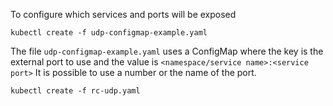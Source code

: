 
To configure which services and ports will be exposed
```
kubectl create -f udp-configmap-example.yaml
```

The file `udp-configmap-example.yaml` uses a ConfigMap where the key is the external port to use and the value is
`<namespace/service name>:<service port>`
It is possible to use a number or the name of the port.

```
kubectl create -f rc-udp.yaml
```
